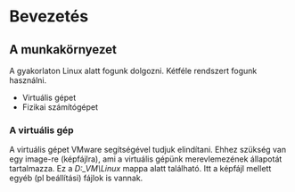 # Bevezetés

## A munkakörnyezet

A gyakorlaton Linux alatt fogunk dolgozni. Kétféle rendszert fogunk használni.

  * Virtuális gépet
  * Fizikai számítógépet

### A virtuális gép

A virtuális gépet VMware segítségével tudjuk elindítani. Ehhez szükség van egy image-re (képfájlra), ami a virtuális gépünk merevlemezének állapotát tartalmazza. Ez a *D:\_VM\Linux* mappa alatt található. Itt a képfájl mellett egyéb (pl
 beállítási) fájlok is vannak.
